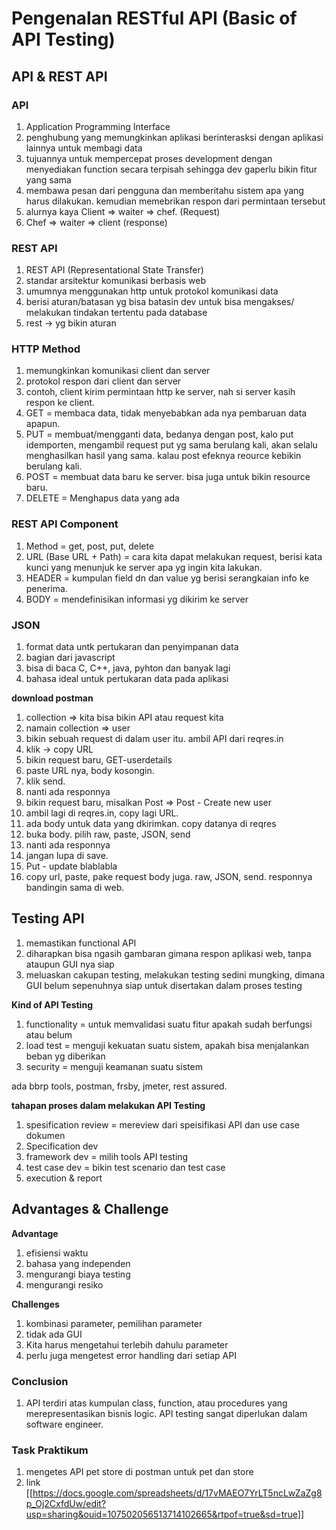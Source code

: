# Pengenalan RESTful API (Basic of API Testing)

## API & REST API

### API
1. Application Programming Interface
2. penghubung yang memungkinkan aplikasi berinterasksi dengan aplikasi lainnya untuk membagi data
3. tujuannya untuk mempercepat proses development dengan menyediakan function secara terpisah sehingga dev gaperlu bikin fitur yang sama
6. membawa pesan dari pengguna dan memberitahu sistem apa yang harus dilakukan. kemudian memebrikan respon dari permintaan tersebut
7. alurnya kaya Client => waiter => chef. (Request)
8. Chef => waiter => client (response)

### REST API
1. REST API (Representational State Transfer)
2. standar arsitektur komunikasi berbasis web
3. umumnya menggunakan http untuk protokol komunikasi data
4. berisi aturan/batasan yg bisa batasin dev untuk bisa mengakses/ melakukan tindakan tertentu pada database
5. rest -> yg bikin aturan

### HTTP Method
1. memungkinkan komunikasi client dan server
2. protokol respon dari client dan server
3. contoh, client kirim permintaan http ke server, nah si server kasih respon ke client.
4. GET = membaca data, tidak menyebabkan ada nya pembaruan data apapun.
5. PUT = membuat/mengganti data, bedanya dengan post, kalo put idemporten, mengambil request put yg sama berulang kali, akan selalu menghasilkan hasil yang sama. kalau post efeknya reource kebikin berulang kali.
6. POST = membuat data baru ke server. bisa juga untuk bikin resource baru.
7. DELETE = Menghapus data yang ada

### REST API Component
1. Method = get, post, put, delete
2. URL (Base URL + Path) = cara kita dapat melakukan request, berisi kata kunci yang menunjuk ke server apa yg ingin kita lakukan.
3. HEADER = kumpulan field dn dan value yg berisi serangkaian info ke penerima. 
4. BODY = mendefinisikan informasi yg dikirim ke server

### JSON
1. format data untk pertukaran dan penyimpanan data
2. bagian dari javascript
3. bisa di baca C, C++, java, pyhton dan banyak lagi
4. bahasa ideal untuk pertukaran data pada aplikasi


**download postman**
1. collection => kita bisa bikin API atau request kita
2. namain collection => user
3. bikin sebuah request di dalam user itu. ambil API dari reqres.in
4. klik -> copy URL
5. bikin request baru, GET-userdetails
6. paste URL nya, body kosongin.
7. klik send.
8. nanti ada responnya
9. bikin request baru, misalkan Post => Post - Create new user
10. ambil lagi di reqres.in, copy lagi URL.
11. ada body untuk data yang dkirimkan. copy datanya di reqres
12. buka body. pilih raw, paste, JSON, send
13. nanti ada responnya
14. jangan lupa di save.
15. Put -  update blablabla
16. copy url, paste, pake request body juga. raw, JSON, send. responnya bandingin sama di web.


## Testing API
1. memastikan functional API
2. diharapkan bisa ngasih gambaran gimana respon aplikasi web, tanpa ataupun GUI nya siap
3. meluaskan cakupan testing, melakukan testing sedini mungking, dimana GUI belum sepenuhnya siap untuk disertakan dalam proses testing

**Kind of API Testing**
1. functionality = untuk memvalidasi suatu fitur apakah sudah berfungsi atau belum
2. load test = menguji kekuatan suatu sistem, apakah bisa menjalankan beban yg diberikan
3. security = menguji keamanan suatu sistem

ada bbrp tools, postman, frsby, jmeter, rest assured.


**tahapan proses dalam melakukan API Testing**
1. spesification review = mereview dari speisifikasi API dan use case dokumen
2. Specification dev
3. framework dev = milih tools API testing
4. test case dev = bikin test scenario dan test case
5. execution & report

## Advantages & Challenge
**Advantage**
1. efisiensi waktu
2. bahasa yang independen
3. mengurangi biaya testing
4. mengurangi resiko

**Challenges**
1. kombinasi parameter, pemilihan parameter
2. tidak ada GUI
3. Kita harus mengetahui terlebih dahulu parameter
4. perlu juga mengetest error handling dari setiap API


### Conclusion
1. API terdiri atas kumpulan class, function, atau procedures yang merepresentasikan bisnis logic. API testing sangat diperlukan dalam software engineer.


### Task Praktikum
1. mengetes API pet store di postman untuk pet dan store
2. link [[https://docs.google.com/spreadsheets/d/17vMAEO7YrLT5ncLwZaZg8p_Oj2CxfdUw/edit?usp=sharing&ouid=107502056513714102665&rtpof=true&sd=true]]